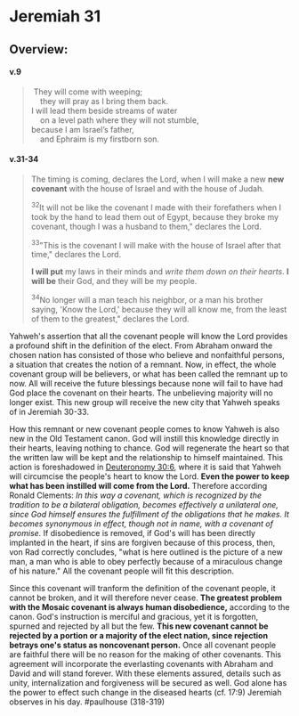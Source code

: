 # Jeremiah 31

## Overview:


#### v.9
> They will come with weeping;  
    they will pray as I bring them back.  
I will lead them beside streams of water  
    on a level path where they will not stumble,  
because I am Israel’s father,  
    and Ephraim is my firstborn son.

#### v.31-34
>The timing is coming, declares the Lord, when I will make a new **new covenant** with the house of Israel and with the house of Judah.
>
><sup>32</sup>It will not be like the covenant I made with their forefathers when I took by the hand to lead them out of Egypt, because they broke my covenant, though I was a husband to them," declares the Lord.
>
><sup>33</sup>"This is the covenant I will make with the house of Israel after that time," declares the Lord.
>
>**I will put** my laws in their minds and *write them down on their hearts*.
>**I will be** their God, and they will be my people.
>
><sup>34</sup>No longer will a man teach his neighbor, or a man his brother saying, 'Know the Lord,' because they will all know me, from the least of them to the greatest," declares the Lord.

Yahweh's assertion that all the covenant people will know the Lord provides a profound shift in the definition of the elect. From Abraham onward the chosen nation has consisted of those who believe and nonfaithful persons, a situation that creates the notion of a remnant. Now, in effect, the whole covenant group will be believers, or what has been called the remnant up to now. All will receive the future blessings because none will fail to have had God place the covenant on their hearts. The unbelieving majority will no longer exist. This new group will receive the new city that Yahweh speaks of in Jeremiah 30-33.

How this remnant or new covenant people comes to know Yahweh is also new in the Old Testament canon. God will instill this knowledge directly in their hearts, leaving nothing to chance. God will regenerate the heart so that the written law will be kept and the relationship to himself maintained. This action is foreshadowed in [Deuteronomy 30:6](Deut30#v.6), where it is said that Yahweh will circumcise the people's heart to know the Lord. **Even the power to keep what has been instilled will come from the Lord.** Therefore according Ronald Clements:
	*In this way a covenant, which is recognized by the tradition to be a bilateral obligation, becomes effectively a unilateral one, since God himself ensures the fulfillment of the obligations that he makes. It becomes synonymous in effect, though not in name, with a covenant of promise.*
If disobedience is removed, if God's will has been directly implanted in the heart, if sins are forgiven because of this process, then, von Rad correctly concludes, "what is here outlined is the picture of a new man, a man who is able to obey perfectly because of a miraculous change of his nature." All the covenant people will fit this description.

Since this covenant will tranform the definition of the covenant people, it cannot be broken, and it will therefore never cease. **The greatest problem with the Mosaic covenant is always human disobedience,** according to the canon. God's instruction is merciful and gracious, yet it is forgotten, spurned and rejected by all but the few. **This new covenant cannot be rejected by a portion or a majority of the elect nation, since rejection betrays one's status as noncovenant person.** Once all covenant people are faithful there will be no reason for the making of other covenants. This agreement will incorporate the everlasting covenants with Abraham and David and will stand forever. With these elements assured, details such as unity, internalization and forgiveness will be secured as well. God alone has the power to effect such change in the diseased hearts (cf. 17:9) Jeremiah observes in his day.
#paulhouse (318-319)
